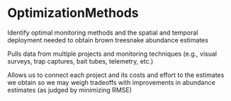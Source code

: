 # OptimizationMethods
Identify optimal monitoring methods and the spatial and temporal deployment needed to obtain brown treesnake abundance estimates

Pulls data from multiple projects and monitoring techniques (e.g., visual surveys, trap captures, bait tubes, telemetry, etc.)

Allows us to connect each project and its costs and effort to the estimates we obtain so we may weigh tradeoffs with improvements in abundance estimates (as judged by minimizing RMSE)
